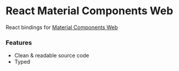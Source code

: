 # React Material Components Web

React bindings for [Material Components Web](https://material.io/components/web/)

### Features

 - Clean & readable source code
 - Typed

